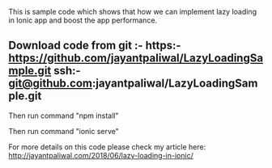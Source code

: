 This is sample code which shows that how we can implement lazy loading in Ionic app and boost the app performance.

Download code from git :-
https:- https://github.com/jayantpaliwal/LazyLoadingSample.git
ssh:- git@github.com:jayantpaliwal/LazyLoadingSample.git
-----------------------------------------
Then run command "npm install"

Then run command "ionic serve"

For more details on this code please check my article here:
http://jayantpaliwal.com/2018/06/lazy-loading-in-ionic/
